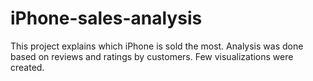 # iPhone-sales-analysis
This project explains which iPhone is sold the most. Analysis was done based on reviews and ratings by customers. Few visualizations were created.
